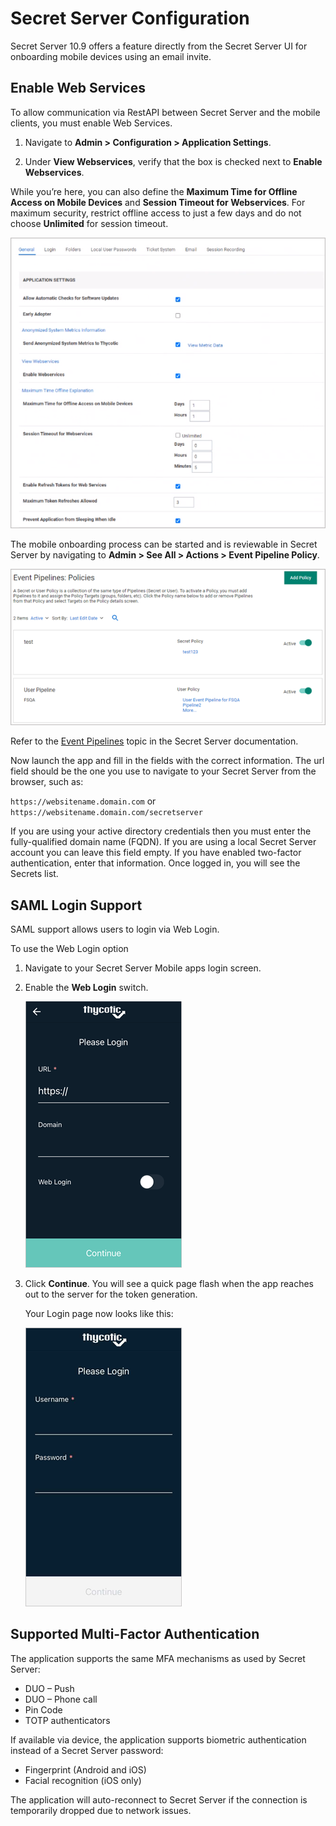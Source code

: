 [title]: # (Configuration)
[tags]: # (mobile)
[priority]: # (2)

# Secret Server Configuration

Secret Server 10.9 offers a feature directly from the Secret Server UI for onboarding mobile devices using an email invite.

## Enable Web Services

To allow communication via RestAPI between Secret Server and the mobile clients, you must enable Web Services.

1. Navigate to **Admin \> Configuration \> Application Settings**.

1. Under **View Webservices**, verify that the box is checked next to **Enable Webservices**.

While you’re here, you can also define the **Maximum Time for Offline Access on Mobile Devices** and **Session Timeout for Webservices**. For maximum security, restrict offline access to just a few days and do not choose **Unlimited** for session timeout.

![login](images/ttl0.png "Web Login page")

The mobile onboarding process can be started and is reviewable in Secret Server by navigating to **Admin \> See All \> Actions \> Event Pipeline Policy**.

![event pipelines](images/pipeline.png "Secret Server Mobile Application event pipelines policies for onboarding")

Refer to the [Event Pipelines](https://docs.thycotic.com/ss/10.9.0/events-and-alerts/event-pipelines#event_pipelines) topic in the Secret Server documentation.

<!--If you are using Windows integrated authentication then you must enable __Anonymous__ access on the web services folder in IIS. To do this, 

1. Expand the Secret Server website or virtual directory and select the webservices folder.
1. Double-click __Authentication__, then right-click __Anonymous Authentication__ and select __Enable__.-->

Now launch the app and fill in the fields with the correct information. The url field should be the one you use to navigate to your Secret Server from the browser, such as:

`https://websitename.domain.com` or `https://websitename.domain.com/secretserver`

If you are using your active directory credentials then you must enter the fully-qualified domain name (FQDN). If you are using a local Secret Server account you can leave this field empty. If you have enabled two-factor authentication, enter that information. Once logged in, you will see the Secrets list.

## SAML Login Support

SAML support allows users to login via Web Login.

To use the Web Login option

1. Navigate to your Secret Server Mobile apps login screen.
1. Enable the __Web Login__ switch.

   ![switch](images/web-login-switch.png "Setting the Web Login switch to on")
1. Click __Continue__. You will see a quick page flash when the app reaches out to the server for the token generation.

   Your Login page now looks like this:

   ![login](images/username-pwd.png "Web Login page")

## Supported Multi-Factor Authentication

The application supports the same MFA mechanisms as used by Secret Server:  

* DUO – Push  
* DUO – Phone call
* Pin Code
* TOTP authenticators

If available via device, the application supports biometric authentication instead of a Secret Server password:

* Fingerprint (Android and iOS)
* Facial recognition (iOS only)

The application will auto-reconnect to Secret Server if the connection is temporarily dropped due to network issues.
